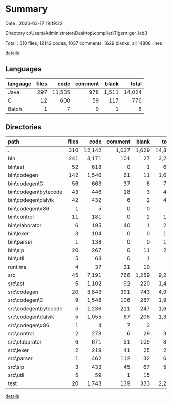 # Summary

Date : 2020-03-17 19:19:22

Directory c:\Users\Administrator\Desktop\compiler\Tiger\tiger_lab3

Total : 310 files,  12142 codes, 1037 comments, 1629 blanks, all 14808 lines

[details](details.md)

## Languages
| language | files | code | comment | blank | total |
| :--- | ---: | ---: | ---: | ---: | ---: |
| Java | 297 | 11,535 | 978 | 1,511 | 14,024 |
| C | 12 | 600 | 59 | 117 | 776 |
| Batch | 1 | 7 | 0 | 1 | 8 |

## Directories
| path | files | code | comment | blank | total |
| :--- | ---: | ---: | ---: | ---: | ---: |
| . | 310 | 12,142 | 1,037 | 1,629 | 14,808 |
| bin | 241 | 3,171 | 101 | 27 | 3,299 |
| bin\ast | 52 | 618 | 0 | 1 | 619 |
| bin\codegen | 142 | 1,546 | 61 | 11 | 1,618 |
| bin\codegen\C | 56 | 663 | 37 | 6 | 706 |
| bin\codegen\bytecode | 43 | 446 | 18 | 3 | 467 |
| bin\codegen\dalvik | 42 | 432 | 6 | 2 | 440 |
| bin\codegen\x86 | 1 | 5 | 0 | 0 | 5 |
| bin\control | 11 | 181 | 0 | 2 | 183 |
| bin\elaborator | 6 | 195 | 40 | 1 | 236 |
| bin\lexer | 3 | 104 | 0 | 0 | 104 |
| bin\parser | 1 | 138 | 0 | 0 | 138 |
| bin\slp | 20 | 267 | 0 | 11 | 278 |
| bin\util | 5 | 63 | 0 | 1 | 64 |
| runtime | 4 | 37 | 31 | 10 | 78 |
| src | 45 | 7,191 | 766 | 1,259 | 9,216 |
| src\ast | 5 | 1,102 | 92 | 220 | 1,414 |
| src\codegen | 20 | 3,843 | 391 | 743 | 4,977 |
| src\codegen\C | 9 | 1,548 | 106 | 287 | 1,941 |
| src\codegen\bytecode | 5 | 1,236 | 211 | 247 | 1,694 |
| src\codegen\dalvik | 5 | 1,055 | 67 | 206 | 1,328 |
| src\codegen\x86 | 1 | 4 | 7 | 3 | 14 |
| src\control | 2 | 278 | 6 | 29 | 313 |
| src\elaborator | 6 | 671 | 51 | 109 | 831 |
| src\lexer | 2 | 219 | 41 | 25 | 285 |
| src\parser | 1 | 462 | 112 | 32 | 606 |
| src\slp | 3 | 433 | 45 | 67 | 545 |
| src\util | 5 | 59 | 1 | 15 | 75 |
| test | 20 | 1,743 | 139 | 333 | 2,215 |

[details](details.md)